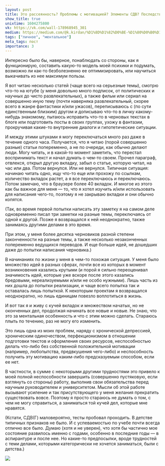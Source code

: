 ```yaml
---
layout: post
title: Это рассеянность? Проблемы с мотивацией? Элементы СДВ? Последствия депрессии?
show_title: true
unixtime: 1604275800
vk: https://vk.com/wall-178968945_301
medium: https://medium.com/@k.kirdan/%D1%8D%D1%82%D0%BE-%D1%80%D0%B0%D1%81%D1%81%D0%B5%D1%8F%D0%BD%D0%BD%D0%BE%D1%81%D1%82%D1%8C-%D0%BF%D1%80%D0%BE%D0%B1%D0%BB%D0%B5%D0%BC%D1%8B-%D1%81-%D0%BC%D0%BE%D1%82%D0%B8%D0%B2%D0%B0%D1%86%D0%B8%D0%B5%D0%B9-%D1%8D%D0%BB%D0%B5%D0%BC%D0%B5%D0%BD%D1%82%D1%8B-%D1%81%D0%B4%D0%B2-%D0%BF%D0%BE%D1%81%D0%BB%D0%B5%D0%B4%D1%81%D1%82%D0%B2%D0%B8%D1%8F-%D0%B4%D0%B5%D0%BF%D1%80%D0%B5%D1%81%D1%81%D0%B8%D0%B8-8726aaadca67
tags: ["личное", "ментальное"]
meta_tags: пост
importance: 3
---
```

Интересно было бы, наверное, понаблюдать со стороны, как я функционирую, составить какую-то модель моей психики и подумать, возможно ли как-то безболезненно ее оптимизировать, или научиться выкачивать из нее максимум пользы.

Я вот читаю несколько статей (чаще всего на серьезные темы), смотрю что-то на ютубе (у меня довольно много подписок, от политических и научных до чисто развлекательных), а также фильм или сериал на совершенно иную тему (почти наверняка развлекательный, скорее всего в жанре фантастики и/или ужасов), переписываюсь с (по сути единственным близким) другом и дописываю что-то в личку какому-нибудь знакомому, пытаюсь исправить что-то в черновых текстах в блоге или подготовить посты в своих группах, ухожу в фантазии, прокручивая какие-то внутренние диалоги и гипотетические ситуации. 

И между этими штуками я могу переключаться много раз даже в течение одного часа. Получается, что я читаю (порой совершенно разные) статьи попеременно, а не по очереди, как обычно делают люди. Могу читать, и в какой-то момент заметить, что перестал воспринимать текст и начал думать о чем-то своем. Прочел параграф, отвлекся, открыл другую вкладку, забыл о статье, которую читал, на час или два. Потом вернулся. Или не вернулся. Типичная ситуация: начинаю читать одно, ищу что-то еще или прохожу по ссылкам, количество вкладок растет, а я все переключаюсь и переключаюсь. Потом замечаю, что в браузере более 40 вкладок. И многое из этого как бы важное для меня — то, что я хотел изучить и/или использовать для написания чего-то, поэтому я не закрываю вкладки и они обычно копятся. 

(Так, во время первой попытки написать эту заметку я на самом деле одновременно писал три заметки на разные темы, переключаясь от одной к другой. Позже я возвращался к ней неоднократно, также занимаясь другими делами в это время.

При этом, у меня более десятка черновиков разной степени законченности на разные темы, а также несколько незаконченных попеременно ведущихся переводов. И еще больше идей, не дошедших даже до попытки написания черновика.)

В начинаниях по жизни у меня в чем-то похожая ситуация. У меня было множество идей в разных сферах, почти все из которых в момент возникновения казались крутыми (и порой я сильно переоценивал значимость идей, которые уже вскоре после этого казались бредовыми, нереализуемыми и/или не особо нужными). Лишь часть из них дошла до попытки реализации, и чаще всего попытка так и оставалась лишь попыткой. К некоторым проектам я возвращался неоднократно, но лишь единицам повезло воплотиться в жизнь. 

И вот так я и живу с кучей вкладок и множеством начатых, но не оконченных дел, продолжая начинать все новые и новые. Не знаю, что это за ментальная особенность и что с этим можно сделать. Стараюсь плыть по течению, раз не могу его изменить.

Это лишь одна из моих проблем, наряду с хронической депрессией, хроническим одиночеством, перфекционизмом в отношении подготовки текстов и оформления своих ресурсов, неспособностью делать что-либо без собственной положительной мотивации (например, любопытства, предвкушения чего-либо) и неспособность получить эту мотивацию каким-либо предсказуемым способом, если ее нет. 

В частности, в сумме с некоторыми другими трудностями это привело к моей полной неспособности завершить (совершенно пустяковую, если взглянуть со стороны) работу, выполнив свои обязательства перед научным руководителем и университетом. Мысли об этой работе вызывают усиление и так присутствующего у меня желания прекратить существовать вовсе. Поэтому я просто стараюсь не думать о том, с чем не могу справиться, а заниматься той кучей дел, которые мне нравятся.

(Кстати, СДВ(Г) маловероятно, тесты пробовал проходить. В детстве типичных признаков не было. И с успеваемостью по учебе почти всегда отлично все было. Думаю (хотя и не уверен), что хотя бы частично мое состояние развилось именно с годами, особенно в последние годы — в аспирантуре и после нее. Но какие-то предпосылки, вроде трудностей с теми делами, которыми категорически не хочется заниматься, были с детства.)

<img src="images/wall/457239134.jpg">